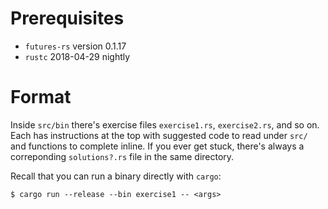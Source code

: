 # Prerequisites
 - `futures-rs` version 0.1.17
 - `rustc` 2018-04-29 nightly

# Format
Inside `src/bin` there's exercise files `exercise1.rs`, `exercise2.rs`, and so
on.  Each has instructions at the top with suggested code to read under `src/`
and functions to complete inline.  If you ever get stuck, there's always a
correponding `solutions?.rs` file in the same directory.

Recall that you can run a binary directly with `cargo`:
```
$ cargo run --release --bin exercise1 -- <args>
```